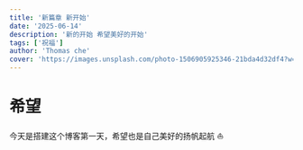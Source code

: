 ```yaml
---
title: '新篇章 新开始'
date: '2025-06-14'
description: '新的开始 希望美好的开始'
tags: ['祝福']
author: 'Thomas che'
cover: 'https://images.unsplash.com/photo-1506905925346-21bda4d32df4?w=800'
---
```


# 希望

今天是搭建这个博客第一天，希望也是自己美好的扬帆起航 ⛵️
